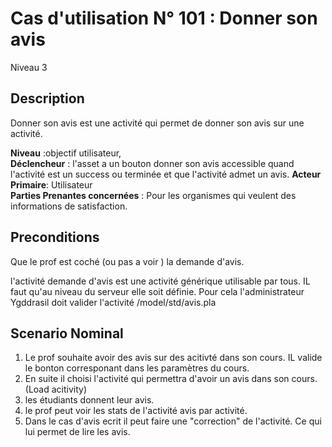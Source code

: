

# Cas d'utilisation N° 101 : Donner son avis 

Niveau 3

##	Description

Donner son avis est une activité qui permet de donner son avis sur une activité.


**Niveau** :objectif utilisateur,  
**Déclencheur** : l'asset a un bouton donner son avis accessible quand l'activité est un success ou terminée et que l'activité admet un avis.
**Acteur Primaire**: Utilisateur   
**Parties Prenantes concernées** : Pour les organismes qui veulent des informations de satisfaction.
 
 
## Preconditions

Que le prof est coché (ou pas a voir ) la demande d'avis.

l'activité demande d'avis est une activité générique utilisable par tous.
IL faut qu'au niveau du serveur elle soit définie. 
Pour cela l'administrateur Ygddrasil doit valider l'activité /model/std/avis.pla

## Scenario Nominal


1. Le prof souhaite avoir des avis sur des acitivté dans son cours. IL valide le bonton corresponant dans les paramètres du cours.	 
2.	En suite il choisi l'activité qui permettra d'avoir un avis dans son cours. (Load acitivity)
3.	les étudiants donnent leur avis.
4.	le prof peut voir les stats de l'activité avis par activité.
5.	Dans le cas d'avis ecrit il peut faire une "correction" de l'activité. Ce qui lui permet de lire les avis.



